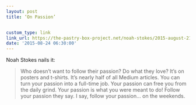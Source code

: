 ```yaml
---
layout: post
title: ‘On Passion’


custom_type: link
link_url: https://the-pastry-box-project.net/noah-stokes/2015-august-21
date: '2015-08-24 06:30:00'
---
```

Noah Stokes nails it:

> Who doesn’t want to follow their passion? Do what they love? It’s on posters and t-shirts. It’s nearly half of all Medium articles. You can turn your passion into a full-time job. Your passion can free you from the daily grind. Your passion is what you were meant to do! Follow your passion they say. I say, follow your passion... on the weekends.

